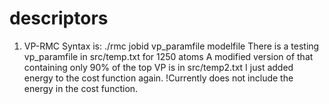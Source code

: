 descriptors
===========

1. VP-RMC
    Syntax is:  ./rmc jobid vp_paramfile modelfile
    There is a testing vp_paramfile in src/temp.txt for 1250 atoms
    A modified version of that containing only 90% of the top VP is in src/temp2.txt
    I just added energy to the cost function again. !Currently does not include the energy in the cost function.
